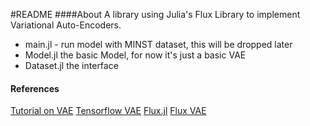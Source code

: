 #README
####About
A library using Julia's Flux Library to implement Variational Auto-Encoders.
- main.jl - run model with MINST dataset, this will be dropped later
- Model.jl the basic Model, for now it's just a basic VAE
- Dataset.jl the interface

#### References
[Tutorial on VAE](https://arxiv.org/pdf/1606.05908.pdf)
[Tensorflow VAE](python/examples/generative_examples/cvae.ipynb)
[Flux.jl](https://fluxml.ai/Flux.jl/stable/)
[Flux VAE](https://github.com/FluxML/model-zoo/blob/master/vision/mnist/vae.jl)
